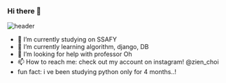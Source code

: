 ### Hi there 👋

![header](https://capsule-render.vercel.app/api?type=wave&color=auto&height=400&section=header&text=Choi%20JiEun&fontSize=100)


- 🔭 I’m currently studying on SSAFY
- 🌱 I’m currently learning algorithm, django, DB
- 🤔 I’m looking for help with professor Oh
- 📫 How to reach me: check out my account on instagram! @zien_choi
- fun fact: i ve been studying python only for 4 months..!
